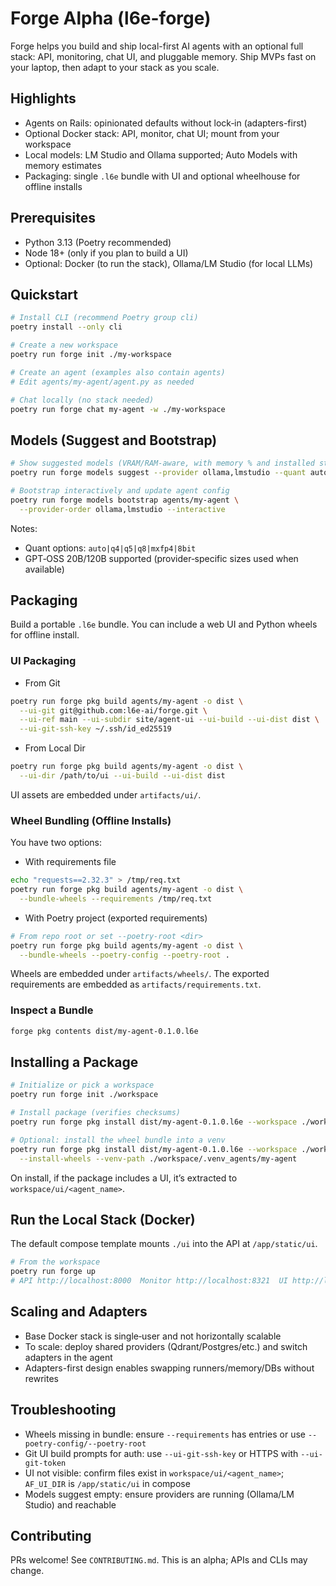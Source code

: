 # Forge Alpha (l6e-forge)

Forge helps you build and ship local-first AI agents with an optional full stack: API, monitoring, chat UI, and pluggable memory. Ship MVPs fast on your laptop, then adapt to your stack as you scale.

## Highlights
- Agents on Rails: opinionated defaults without lock‑in (adapters-first)
- Optional Docker stack: API, monitor, chat UI; mount from your workspace
- Local models: LM Studio and Ollama supported; Auto Models with memory estimates
- Packaging: single `.l6e` bundle with UI and optional wheelhouse for offline installs

## Prerequisites
- Python 3.13 (Poetry recommended)
- Node 18+ (only if you plan to build a UI)
- Optional: Docker (to run the stack), Ollama/LM Studio (for local LLMs)

## Quickstart
```bash
# Install CLI (recommend Poetry group cli)
poetry install --only cli

# Create a new workspace
poetry run forge init ./my-workspace

# Create an agent (examples also contain agents)
# Edit agents/my-agent/agent.py as needed

# Chat locally (no stack needed)
poetry run forge chat my-agent -w ./my-workspace
```

## Models (Suggest and Bootstrap)
```bash
# Show suggested models (VRAM/RAM-aware, with memory % and installed status)
poetry run forge models suggest --provider ollama,lmstudio --quant auto --top 5

# Bootstrap interactively and update agent config
poetry run forge models bootstrap agents/my-agent \
  --provider-order ollama,lmstudio --interactive
```

Notes:
- Quant options: `auto|q4|q5|q8|mxfp4|8bit`
- GPT‑OSS 20B/120B supported (provider‑specific sizes used when available)

## Packaging
Build a portable `.l6e` bundle. You can include a web UI and Python wheels for offline install.

### UI Packaging
- From Git
```bash
poetry run forge pkg build agents/my-agent -o dist \
  --ui-git git@github.com:l6e-ai/forge.git \
  --ui-ref main --ui-subdir site/agent-ui --ui-build --ui-dist dist \
  --ui-git-ssh-key ~/.ssh/id_ed25519
```
- From Local Dir
```bash
poetry run forge pkg build agents/my-agent -o dist \
  --ui-dir /path/to/ui --ui-build --ui-dist dist
```
UI assets are embedded under `artifacts/ui/`.

### Wheel Bundling (Offline Installs)
You have two options:
- With requirements file
```bash
echo "requests==2.32.3" > /tmp/req.txt
poetry run forge pkg build agents/my-agent -o dist \
  --bundle-wheels --requirements /tmp/req.txt
```
- With Poetry project (exported requirements)
```bash
# From repo root or set --poetry-root <dir>
poetry run forge pkg build agents/my-agent -o dist \
  --bundle-wheels --poetry-config --poetry-root .
```
Wheels are embedded under `artifacts/wheels/`. The exported requirements are embedded as `artifacts/requirements.txt`.

### Inspect a Bundle
```bash
forge pkg contents dist/my-agent-0.1.0.l6e
```

## Installing a Package
```bash
# Initialize or pick a workspace
poetry run forge init ./workspace

# Install package (verifies checksums)
poetry run forge pkg install dist/my-agent-0.1.0.l6e --workspace ./workspace --verify

# Optional: install the wheel bundle into a venv
poetry run forge pkg install dist/my-agent-0.1.0.l6e --workspace ./workspace \
  --install-wheels --venv-path ./workspace/.venv_agents/my-agent
```
On install, if the package includes a UI, it’s extracted to `workspace/ui/<agent_name>`.

## Run the Local Stack (Docker)
The default compose template mounts `./ui` into the API at `/app/static/ui`.
```bash
# From the workspace
poetry run forge up
# API http://localhost:8000  Monitor http://localhost:8321  UI http://localhost:8000/ui/
```

## Scaling and Adapters
- Base Docker stack is single‑user and not horizontally scalable
- To scale: deploy shared providers (Qdrant/Postgres/etc.) and switch adapters in the agent
- Adapters-first design enables swapping runners/memory/DBs without rewrites

## Troubleshooting
- Wheels missing in bundle: ensure `--requirements` has entries or use `--poetry-config/--poetry-root`
- Git UI build prompts for auth: use `--ui-git-ssh-key` or HTTPS with `--ui-git-token`
- UI not visible: confirm files exist in `workspace/ui/<agent_name>`; `AF_UI_DIR` is `/app/static/ui` in compose
- Models suggest empty: ensure providers are running (Ollama/LM Studio) and reachable

## Contributing
PRs welcome! See `CONTRIBUTING.md`. This is an alpha; APIs and CLIs may change.
